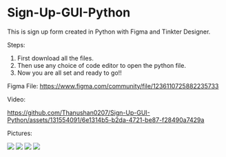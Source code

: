 # Sign-Up-GUI-Python
This is sign up form created in Python with Figma and Tinkter Designer. 

Steps:
1. First download all the files.
2. Then use any choice of code editor to open the python file.
3. Now you are all set and ready to go!!

Figma File: https://www.figma.com/community/file/1236110725882235733

Video:

https://github.com/Thanushan0207/Sign-Up-GUI-Python/assets/131554091/6e1314b5-b2da-4721-be87-f28490a7429a

Pictures:

<img src="https://github.com/Thanushan0207/Sign-Up-GUI-Python/assets/131554091/76ffdba6-8c70-4202-b4b0-f7162c25bcf3.png">
<img src="https://github.com/Thanushan0207/Sign-Up-GUI-Python/assets/131554091/a97ed6ea-a7e2-4bec-a5a8-94c3c01867a0.png">
<img src="https://github.com/Thanushan0207/Sign-Up-GUI-Python/assets/131554091/7b66831e-c5f1-4f36-8e3f-3f99b6cf9299.png">
<img src="https://github.com/Thanushan0207/Sign-Up-GUI-Python/assets/131554091/4e8819a9-2ce1-4b73-8697-e9e201b2937b.png">
